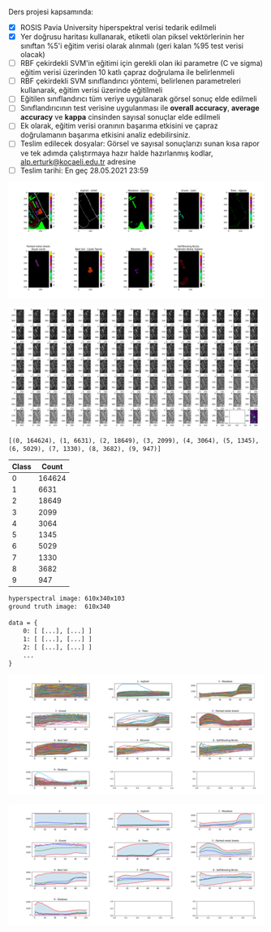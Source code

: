 Ders projesi kapsamında:
- [x] ROSIS Pavia University hiperspektral verisi tedarik edilmeli
- [x] Yer doğrusu haritası kullanarak, etiketli olan piksel vektörlerinin her sınıftan %5'i eğitim verisi olarak alınmalı (geri kalan %95 test verisi olacak)
- [ ] RBF çekirdekli SVM'in eğitimi için gerekli olan iki parametre (C ve sigma) eğitim verisi üzerinden 10 katlı çapraz doğrulama ile belirlenmeli
- [ ] RBF çekirdekli SVM sınıflandırıcı yöntemi, belirlenen parametreleri kullanarak, eğitim verisi üzerinde eğitilmeli
- [ ] Eğitilen sınıflandırıcı tüm veriye uygulanarak görsel sonuç elde edilmeli
- [ ] Sınıflandırıcının test verisine uygulanması ile **overall accuracy**, **average accuracy** ve **kappa** cinsinden sayısal sonuçlar elde edilmeli
- [ ] Ek olarak, eğitim verisi oranının başarıma etkisini ve çapraz doğrulamanın başarıma etkisini analiz edebilirsiniz.
- [ ] Teslim edilecek dosyalar: Görsel ve sayısal sonuçlarızı sunan kısa rapor ve tek adımda çalıştırmaya hazır halde hazırlanmış kodlar, alp.erturk@kocaeli.edu.tr adresine
- [ ] Teslim tarihi: En geç 28.05.2021 23:59

![](figure6.png)

![](figure1.png)


```
[(0, 164624), (1, 6631), (2, 18649), (3, 2099), (4, 3064), (5, 1345), (6, 5029), (7, 1330), (8, 3682), (9, 947)]
```

Class | Count
------|------
0 | 164624
1 | 6631
2 | 18649
3 | 2099
4 | 3064 
5 | 1345| 
6 | 5029 
7 | 1330 
8 | 3682 
9 | 947



```
hyperspectral image: 610x340x103
ground truth image:  610x340

data = {
    0: [ [...], [...] ]
    1: [ [...], [...] ]
    2: [ [...], [...] ]
    ...
}
```



![](figure2.png)

![](figure3.png)






